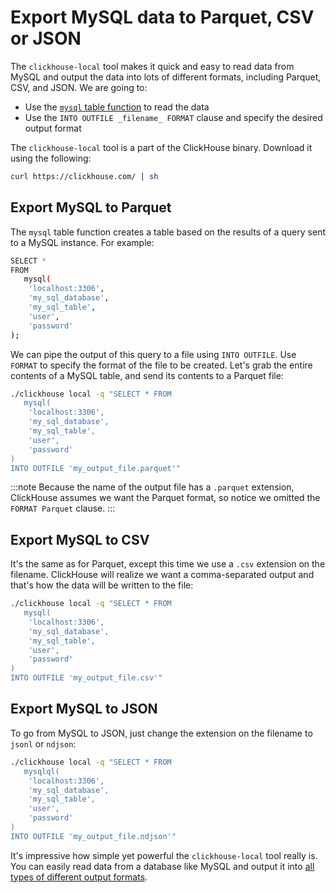 # Export MySQL data to Parquet, CSV or JSON

The `clickhouse-local` tool makes it quick and easy to read data from MySQL and output the data into lots of different formats, including Parquet, CSV, and JSON. We are going to:

- Use the [`mysql` table function](https://clickhouse.com/docs/en/sql-reference/table-functions/mysql) to read the data
- Use the `INTO OUTFILE _filename_ FORMAT` clause and specify the desired output format

The `clickhouse-local` tool is a part of the ClickHouse binary. Download it using the following:

```bash
curl https://clickhouse.com/ | sh
```

## Export MySQL to Parquet

The `mysql` table function creates a table based on the results of a query sent to a MySQL instance. For example:

```bash
SELECT *
FROM
   mysql(
    'localhost:3306',
    'my_sql_database',
    'my_sql_table',
    'user',
    'password'
);
```

We can pipe the output of this query to a file using `INTO OUTFILE`. Use `FORMAT` to specify the format of the file to be created. Let's grab the entire contents of a MySQL table, and send its contents to a Parquet file:

```bash
./clickhouse local -q "SELECT * FROM
   mysql(
    'localhost:3306',
    'my_sql_database',
    'my_sql_table',
    'user',
    'password'
)
INTO OUTFILE 'my_output_file.parquet'"
```

:::note
Because the name of the output file has a `.parquet` extension, ClickHouse assumes we want the Parquet format, so notice we omitted the `FORMAT Parquet` clause.
:::

## Export MySQL to CSV

It's the same as for Parquet, except this time we use a `.csv` extension on the filename. ClickHouse will realize we want a comma-separated output and that's how the data will be written to the file:

```bash
./clickhouse local -q "SELECT * FROM
   mysql(
    'localhost:3306',
    'my_sql_database',
    'my_sql_table',
    'user',
    'password'
)
INTO OUTFILE 'my_output_file.csv'"
```

## Export MySQL to JSON

To go from MySQL to JSON, just change the extension on the filename to `jsonl` or `ndjson`:

```bash
./clickhouse local -q "SELECT * FROM
   mysqlql(
    'localhost:3306',
    'my_sql_database',
    'my_sql_table',
    'user',
    'password'
)
INTO OUTFILE 'my_output_file.ndjson'"
```

It's impressive how simple yet powerful the `clickhouse-local` tool really is. You can easily read data from a database like MySQL and output it into [all types of different output formats](https://clickhouse.com/docs/en/sql-reference/formats/).